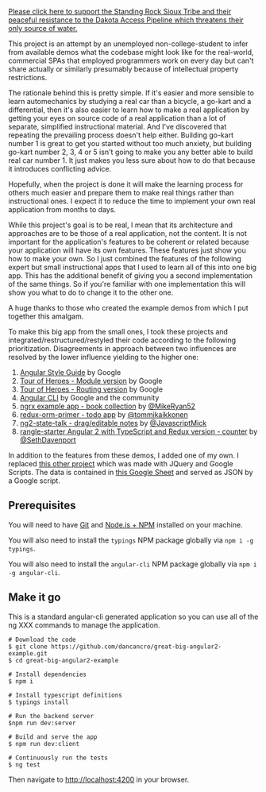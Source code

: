 [Please click here to support the Standing Rock Sioux Tribe and their peaceful resistance to the Dakota Access Pipeline which threatens their only source of water.](http://www.powwows.com/2016/09/07/10-ways-can-help-standing-rock-sioux-fight-dakota-access-pipeline/) 


This project is an attempt by an unemployed non-college-student to infer from available demos what the codebase might
look like for the real-world, commercial SPAs that employed programmers work on every day but can't share actually or
similarly presumably because of intellectual property restrictions.

The rationale behind this is pretty simple. If it's easier and more sensible to learn automechanics by studying a
real car than a bicycle, a go-kart and a differential, then it's also easier to learn how to make a real application
by getting your eyes on source code of a real application than a lot of separate, simplified instructional material.
And I've discovered that repeating the prevailing process doesn't help either. Building go-kart number 1 is great to
get you started without too much anxiety, but building go-kart number 2, 3, 4 or 5 isn't going to make you any better
able to build real car number 1. It just makes you less sure about how to do that because it introduces conflicting advice.

Hopefully, when the project is done it will make the learning process for others much easier and prepare them to
make real things rather than instructional ones. I expect it to reduce the time to implement your own real
application from months to days.

While this project's goal is to be real, I mean that its architecture and approaches are to be those of a real
application, not the content. It is not important for the application's features to be coherent or related because
your application will have its own features. These features just show you how to make your own. So I just combined
the features of the following expert but small instructional apps that I used to learn all of this into one big app.
This has the additional benefit of giving you a second implementation of the same things. So if you're familiar with one
implementation this will show you what to do to change it to the other one. 

A huge thanks to those who created the example demos from which I put together this amalgam. 

To make this big app from the small ones, I took these projects and integrated/restructured/restyled their code
according to the following prioritization. Disagreements in approach between two influences are resolved by the
lower influence yielding to the higher one:

1. [Angular Style Guide](https://angular.io/docs/ts/latest/guide/style-guide.html) by Google
2. [Tour of Heroes - Module version](https://angular.io/resources/live-examples/ngmodule/ts/plnkr.html) by Google
3. [Tour of Heroes - Routing version](https://angular.io/resources/live-examples/router/ts/plnkr.html) by Google
3. [Angular CLI](https://github.com/angular/angular-cli) by Google and the community
4. [ngrx example app - book collection](https://github.com/ngrx/example-app) by [@MikeRyan52](https://github.com/MikeRyan52)
5. [redux-orm-primer - todo app](https://github.com/tommikaikkonen/redux-orm-primer) by [@tommikaikkonen](https://github.com/tommikaikkonen)
6. [ng2-state-talk - drag/editable notes](https://github.com/JavascriptMick/ng2-state-talk) by [@JavascriptMick](https://github.com/JavascriptMick) 
7. [rangle-starter Angular 2 with TypeScript and Redux version - counter](https://www.npmjs.com/package/rangle-starter) by [@SethDavenport](https://github.com/SethDavenport)

In addition to the features from these demos, I added one of my own. I replaced
[this other project](http://www.bernierebuttals.org) which was made with JQuery and Google Scripts. The data is 
contained in [this Google Sheet](https://docs.google.com/spreadsheets/d/1RdIhMdNCRJ-xtl6IgbT2SdChtLIYW8VXeloq7rR1lqY/edit#gid=50602236) 
and served as JSON by a Google script.

## Prerequisites
You will need to have [Git](https://git-scm.com/) and [Node.js + NPM](http://nodejs.org) installed on your machine. 

You will also need to install the `typings` NPM package globally via `npm i -g typings`.

You will also need to install the `angular-cli` NPM package globally via `npm i -g angular-cli`.


## Make it go
This is a standard angular-cli generated application so you can use all of the ng XXX commands to manage the application.

```
# Download the code
$ git clone https://github.com/dancancro/great-big-angular2-example.git
$ cd great-big-angular2-example

# Install dependencies
$ npm i

# Install typescript definitions
$ typings install

# Run the backend server
$npm run dev:server

# Build and serve the app
$ npm run dev:client

# Continuously run the tests
$ ng test

```

Then navigate to [http://localhost:4200](http://localhost:4200) in your browser.

